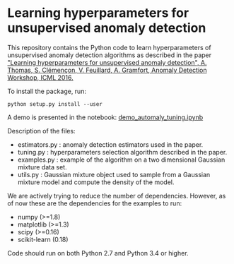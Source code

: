 # Learning hyperparameters for unsupervised anomaly detection

This repository contains the Python code to learn hyperparameters of unsupervised anomaly detection algorithms as described in the paper ["Learning hyperparameters for unsupervised anomaly detection", A. Thomas, S. Clémençon, V. Feuillard, A. Gramfort, Anomaly Detection Workshop, ICML 2016.](https://drive.google.com/file/d/0B8Dg3PBX90KNUTg5NGNOVnFPX0hDNmJsSTcybzZMSHNPYkd3/view)

To install the package, run:

	python setup.py install --user

A demo is presented in the notebook: [demo_automaly_tuning.ipynb](https://github.com/albertcthomas/anomaly_tuning/blob/master/demo_automaly_tuning.ipynb)

Description of the files:

* estimators.py : anomaly detection estimators used in the paper.
* tuning.py : hyperparameters selection algorithm described in the paper.
* examples.py : example of the algorithm on a two dimensional Gaussian mixture data set.
* utils.py : Gaussian mixture object used to sample from a Gaussian mixture model and compute the density of the model.

We are actively trying to reduce the number of dependencies. However, as of
now these are the dependencies for the examples to run:

* numpy (>=1.8)
* matplotlib (>=1.3)
* scipy (>=0.16)
* scikit-learn (0.18)

Code should run on both Python 2.7 and Python 3.4 or higher.
